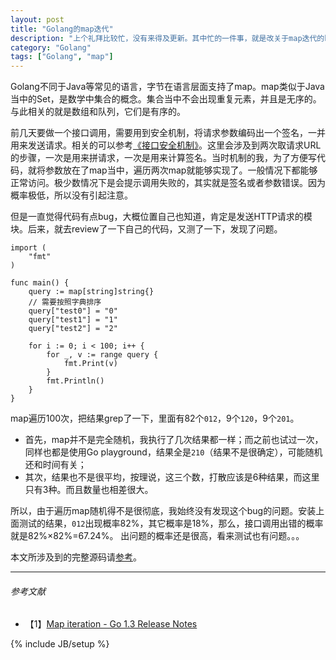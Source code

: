```yaml
---
layout: post
title: "Golang的map迭代"
description: "上个礼拜比较忙，没有来得及更新。其中忙的一件事，就是改关于map迭代的bug。问题很简单，主要讲一下我的低级失误和Golang的map迭代策略。"
category: "Golang"
tags: ["Golang", "map"]
---
```


Golang不同于Java等常见的语言，字节在语言层面支持了map。map类似于Java当中的Set，是数学中集合的概念。集合当中不会出现重复元素，并且是无序的。与此相关的就是数组和队列，它们是有序的。

前几天要做一个接口调用，需要用到安全机制，将请求参数编码出一个签名，一并用来发送请求。相关的可以参考[《接口安全机制》](https://blog.cyeam.com/framework/2014/08/18/go_hmacsha1)。这里会涉及到两次取请求URL的步骤，一次是用来拼请求，一次是用来计算签名。当时机制的我，为了方便写代码，就将参数放在了map当中，遍历两次map就能够实现了。一般情况下都能够正常访问。极少数情况下是会提示调用失败的，其实就是签名或者参数错误。因为概率极低，所以没有引起注意。

但是一直觉得代码有点bug，大概位置自己也知道，肯定是发送HTTP请求的模块。后来，就去review了一下自己的代码，又测了一下，发现了问题。

	import (
		"fmt"
	)
	
	func main() {
		query := map[string]string{}
		// 需要按照字典排序
		query["test0"] = "0"
		query["test1"] = "1"
		query["test2"] = "2"
	
		for i := 0; i < 100; i++ {
			for _, v := range query {
				fmt.Print(v)
			}
			fmt.Println()
		}
	}

map遍历100次，把结果grep了一下，里面有82个`012`，9个`120`，9个`201`。

+ 首先，map并不是完全随机，我执行了几次结果都一样；而之前也试过一次，同样也都是使用Go playground，结果全是`210`（结果不是很确定），可能随机还和时间有关；
+ 其次，结果也不是很平均，按理说，这三个数，打散应该是6种结果，而这里只有3种。而且数量也相差很大。

所以，由于遍历map随机得不是很彻底，我始终没有发现这个bug的问题。安装上面测试的结果，`012`出现概率82%，其它概率是18%，那么，接口调用出错的概率就是82%×82%=67.24%。
出问题的概率还是很高，看来测试也有问题。。。


本文所涉及到的完整源码请[参考](https://github.com/mnhkahn/go_code/blob/master/test_map.go)。

---

###### *参考文献*
+ 【1】[Map iteration - Go 1.3 Release Notes](http://golang.org/doc/go1.3#map)


{% include JB/setup %}